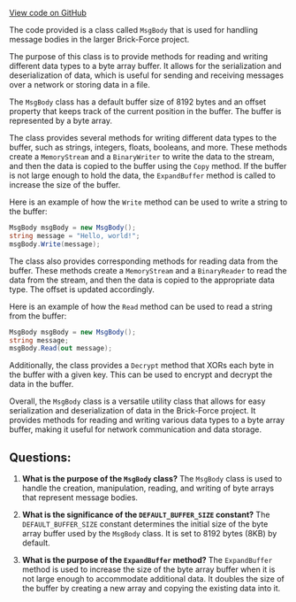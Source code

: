 [View code on GitHub](https://github.com/TieHaxJan/Brick-Force/Assembly-CSharp\MsgBody.cs)

The code provided is a class called `MsgBody` that is used for handling message bodies in the larger Brick-Force project. 

The purpose of this class is to provide methods for reading and writing different data types to a byte array buffer. It allows for the serialization and deserialization of data, which is useful for sending and receiving messages over a network or storing data in a file.

The `MsgBody` class has a default buffer size of 8192 bytes and an offset property that keeps track of the current position in the buffer. The buffer is represented by a byte array.

The class provides several methods for writing different data types to the buffer, such as strings, integers, floats, booleans, and more. These methods create a `MemoryStream` and a `BinaryWriter` to write the data to the stream, and then the data is copied to the buffer using the `Copy` method. If the buffer is not large enough to hold the data, the `ExpandBuffer` method is called to increase the size of the buffer.

Here is an example of how the `Write` method can be used to write a string to the buffer:

```csharp
MsgBody msgBody = new MsgBody();
string message = "Hello, world!";
msgBody.Write(message);
```

The class also provides corresponding methods for reading data from the buffer. These methods create a `MemoryStream` and a `BinaryReader` to read the data from the stream, and then the data is copied to the appropriate data type. The offset is updated accordingly.

Here is an example of how the `Read` method can be used to read a string from the buffer:

```csharp
MsgBody msgBody = new MsgBody();
string message;
msgBody.Read(out message);
```

Additionally, the class provides a `Decrypt` method that XORs each byte in the buffer with a given key. This can be used to encrypt and decrypt the data in the buffer.

Overall, the `MsgBody` class is a versatile utility class that allows for easy serialization and deserialization of data in the Brick-Force project. It provides methods for reading and writing various data types to a byte array buffer, making it useful for network communication and data storage.
## Questions: 
 1. **What is the purpose of the `MsgBody` class?**
The `MsgBody` class is used to handle the creation, manipulation, reading, and writing of byte arrays that represent message bodies.

2. **What is the significance of the `DEFAULT_BUFFER_SIZE` constant?**
The `DEFAULT_BUFFER_SIZE` constant determines the initial size of the byte array buffer used by the `MsgBody` class. It is set to 8192 bytes (8KB) by default.

3. **What is the purpose of the `ExpandBuffer` method?**
The `ExpandBuffer` method is used to increase the size of the byte array buffer when it is not large enough to accommodate additional data. It doubles the size of the buffer by creating a new array and copying the existing data into it.